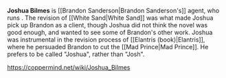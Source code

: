 **Joshua Bilmes** is [[Brandon Sanderson\|Brandon Sanderson's]] agent, who runs .
The revision of [[White Sand\|White Sand]] was what made Joshua pick up Brandon as a client, though Joshua did not think the novel was good enough, and wanted to see some of Brandon's other work. Joshua was instrumental in the revision process of [[Elantris (book)\|Elantris]], where he persuaded Brandon to cut the [[Mad Prince\|Mad Prince]].
He prefers to be called "Joshua", rather than "Josh".



https://coppermind.net/wiki/Joshua_Bilmes